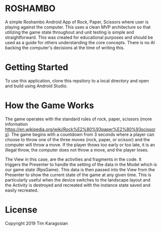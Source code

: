# ROSHAMBO
A simple Roshambo Android App of Rock, Paper, Scissors where user is playing against the computer. This uses a clean MVP architecture so that utilizing the game state throughout and unit testing is simple and straightforward. This was created for educational purposes and should be used as a guide for others understanding the core concepts. There is no AI backing the computer's decisions at the time of writing this. 

Getting Started
======================
To use this application, clone this repsitory to a local directory and open and build using Android Studio.

How the Game Works
======================
The game operates with the standard rules of rock, paper, scissors (more information https://en.wikipedia.org/wiki/Rock%E2%80%93paper%E2%80%93scissors). The game begins with a countdown from 3 seconds where a player can choose to throw one of the three moves (rock, paper, or scissor) and the computer will throw a move. If the player thows too early or too late, it is an illegal throw, the computer does not throw a move, and the player loses.

The View in this case, are the activities and fragments in the code. It triggers the Presenter to handle the setting of the data in the Model which is our game state (RpsGame). This data is then passed into the View from the Presenter to show the current state of the game at any given time. This is particularly useful when the device switches to the landscape layout and the Activity is destroyed and recreated with the instance state saved and easily recreated.

License
======================
Copyright 2019 Tim Karagosian
